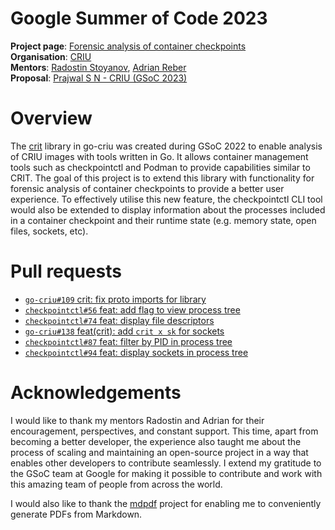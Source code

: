 # Google Summer of Code 2023

**Project page**: [Forensic analysis of container checkpoints](https://summerofcode.withgoogle.com/archive/2023/projects/9Qr4FVa7)
<br>
**Organisation**: [CRIU](https://criu.org)
<br>
**Mentors**: [Radostin Stoyanov](https://github.com/rst0git), [Adrian Reber](https://github.com/areber)
<br>
**Proposal**: [Prajwal S N - CRIU (GSoC 2023)](/Prajwal%20S%20N%20-%20CRIU%20%28GSoC%202023%29.pdf)

# Overview

The [crit](https://github.com/checkpoint-restore/go-criu/tree/master/crit) library in go-criu was created during GSoC 2022 to enable analysis of CRIU images with tools written in Go. It allows container management tools such as checkpointctl and Podman to provide capabilities similar to CRIT. The goal of this project is to extend this library with functionality for forensic analysis of container checkpoints to provide a better user experience. To effectively utilise this new feature, the checkpointctl CLI tool would also be extended to display information about the processes included in a container checkpoint and their runtime state (e.g. memory state, open files, sockets, etc).

# Pull requests

- [`go-criu#109` crit: fix proto imports for library](https://github.com/checkpoint-restore/go-criu/pull/109)
- [`checkpointctl#56` feat: add flag to view process tree](https://github.com/checkpoint-restore/checkpointctl/pull/56)
- [`checkpointctl#74` feat: display file descriptors](https://github.com/checkpoint-restore/checkpointctl/pull/74)
- [`go-criu#138` feat(crit): add `crit x sk` for sockets](https://github.com/checkpoint-restore/go-criu/pull/138)
- [`checkpointctl#87` feat: filter by PID in process tree](https://github.com/checkpoint-restore/checkpointctl/pull/87)
- [`checkpointctl#94` feat: display sockets in process tree](https://github.com/checkpoint-restore/checkpointctl/pull/94)

# Acknowledgements

I would like to thank my mentors Radostin and Adrian for their encouragement, perspectives, and constant support. This time, apart from becoming a better developer, the experience also taught me about the process of scaling and maintaining an open-source project in a way that enables other developers to contribute seamlessly. I extend my gratitude to the GSoC team at Google for making it possible to contribute and work with this amazing team of people from across the world.

I would also like to thank the [mdpdf](https://github.com/bluehatbrit/mdpdf) project for enabling me to conveniently generate PDFs from Markdown.
